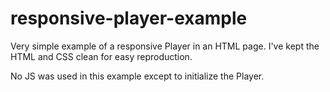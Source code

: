responsive-player-example
=========================

Very simple example of a responsive Player in an HTML page. I've kept the HTML and CSS clean for easy reproduction.

No JS was used in this example except to initialize the Player.
